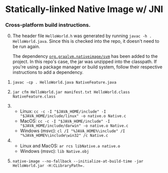 # Statically-linked Native Image w/ JNI

### Cross-platform build instructions.

0. The header file `HelloWorld.h` was generated by running `javac -h . HelloWorld.java`.
   Since this is checked into the repo, it doesn't need to be run again.
   
   The dependency [`org.graalvm.nativeimage/svm`](https://mvnrepository.com/artifact/org.graalvm.nativeimage/svm)
   has been added to the project. In this repo's case, the jar was unzipped into the classpath.
   If you're using a package manager or build system, follow their respective instructions to add a dependency.
1. `javac -cp . HelloWorld.java NativeFeature.java`
2. `jar cfm HelloWorld.jar manifest.txt HelloWorld.class NativeFeature.class`
3. 
	- Linux: `cc -c -I "$JAVA_HOME/include" -I "$JAVA_HOME/include/linux" -o native.o Native.c`
	- MacOS: `cc -c -I "$JAVA_HOME/include" -I "$JAVA_HOME/include/darwin" -o native.o Native.c`
	- Windows (msvc): `cl /I "%JAVA_HOME%\include" /I "%JAVA_HOME%\include\win32" /c Native.c`
4.
	- Linux and MacOS: `ar rcs libNative.a native.o`
	- Windows (msvc): `lib Native.obj`
5. `native-image --no-fallback --initialize-at-build-time -jar HelloWorld.jar -H:CLibraryPath=.`
